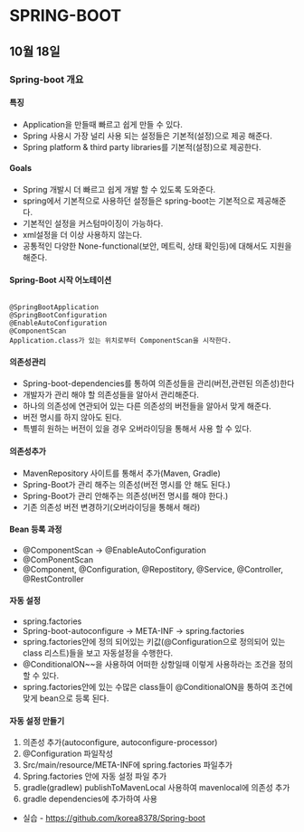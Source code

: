 # SPRING-BOOT

## 10월 18일

### Spring-boot 개요

#### 특징
* Application을 만들때 빠르고 쉽게 만들 수 있다.
* Spring 사용시 가장 널리 사용 되는 설정들은 기본적(설정)으로 제공 해준다.
* Spring platform & third party libraries를 기본적(설정)으로 제공한다.
 
#### Goals
* Spring 개발시 더 빠르고 쉽게 개발 할 수 있도록 도와준다.
* spring에서 기본적으로 사용하던 설정들은 spring-boot는 기본적으로 제공해준다.
* 기본적인 설정을 커스텀마이징이 가능하다.
* xml설정을 더 이상 사용하지 않는다.
* 공통적인 다양한 None-functional(보안, 메트릭, 상태 확인등)에 대해서도 지원을 해준다.

#### Spring-Boot 시작 어노테이션
<pre><code>
@SpringBootApplication
@SpringBootConfiguration
@EnableAutoConfiguration
@ComponentScan
Application.class가 있는 위치로부터 ComponentScan을 시작한다.
</pre></code>


#### 의존성관리
* Spring-boot-dependencies를 통하여 의존성들을 관리(버전,관련된 의존성)한다
* 개발자가 관리 해야 할 의존성들을 알아서 관리해준다.
* 하나의 의존성에 연관되어 있는 다른 의존성의 버전들을 알아서 맞게 해준다.
* 버전 명시를 하지 않아도 된다.
* 특별히 원하는 버전이 있을 경우 오버라이딩을 통해서 사용 할 수 있다.

#### 의존성추가
* MavenRepository 사이트를 통해서 추가(Maven, Gradle)
* Spring-Boot가 관리 해주는 의존성(버전 명시를 안 해도 된다.)
* Spring-Boot가 관리 안해주는 의존성(버전 명시를 해야 한다.)
* 기존 의존성 버전 변경하기(오버라이딩을 통해서 해라)

#### Bean 등록 과정
* @ComponentScan -> @EnableAutoConfiguration
* @ComPonentScan
* @Component, @Configuration, @Repostitory, @Service, @Controller, @RestController

#### 자동 설정
* spring.factories
* Spring-boot-autoconfigure -> META-INF -> spring.factories
* spring.factories안에 정의 되어있는 키값(@Configuration으로 정의되어 있는 class 리스트)들을 보고 자동설정을 수행한다.
* @ConditionalON~~을 사용하여 어떠한 상항일때 이렇게 사용하라는 조건을 정의 할 수 있다.
* spring.factories안에 있는 수많은 class들이 @ConditionalON을 통하여 조건에 맞게 bean으로 등록 된다.

#### 자동 설정 만들기
1. 의존성 추가(autoconfigure, autoconfigure-processor)
2. @Configuration 파일작성
3. Src/main/resource/META-INF에 spring.factories 파일추가
4. Spring.factories 안에 자동 설정 파일 추가
5. gradle(gradlew) publishToMavenLocal 사용하여 mavenlocal에 의존성 추가
6. gradle dependencies에 추가하여 사용
  * 실습 - https://github.com/korea8378/Spring-boot 



